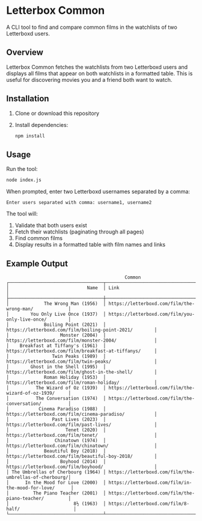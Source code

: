 # Letterbox Common

A CLI tool to find and compare common films in the watchlists of two Letterboxd users.

## Overview

Letterbox Common fetches the watchlists from two Letterboxd users and displays all films that appear on both watchlists in a formatted table. This is useful for discovering movies you and a friend both want to watch.

## Installation

1. Clone or download this repository
2. Install dependencies:

   ```bash
   npm install
   ```

## Usage

Run the tool:

```bash
node index.js
```

When prompted, enter two Letterboxd usernames separated by a comma:

```
Enter users separated with comma: username1, username2
```

The tool will:

1. Validate that both users exist
2. Fetch their watchlists (paginating through all pages)
3. Find common films
4. Display results in a formatted table with film names and links

## Example Output

```
                                            Common
┌───────────────────────────────────┬─────────────────────────────────────────────────────────┐
│                             Name  │ Link                                                    │
├───────────────────────────────────┼─────────────────────────────────────────────────────────┤
│             The Wrong Man (1956)  │ https://letterboxd.com/film/the-wrong-man/             │
│        You Only Live Once (1937)  │ https://letterboxd.com/film/you-only-live-once/        │
│             Boiling Point (2021)  │ https://letterboxd.com/film/boiling-point-2021/        │
│                   Monster (2004)  │ https://letterboxd.com/film/monster-2004/              │
│    Breakfast at Tiffany's (1961)  │ https://letterboxd.com/film/breakfast-at-tiffanys/     │
│                Twin Peaks (1989)  │ https://letterboxd.com/film/twin-peaks/                │
│        Ghost in the Shell (1995)  │ https://letterboxd.com/film/ghost-in-the-shell/        │
│             Roman Holiday (1953)  │ https://letterboxd.com/film/roman-holiday/             │
│          The Wizard of Oz (1939)  │ https://letterboxd.com/film/the-wizard-of-oz-1939/     │
│          The Conversation (1974)  │ https://letterboxd.com/film/the-conversation/          │
│           Cinema Paradiso (1988)  │ https://letterboxd.com/film/cinema-paradiso/           │
│                Past Lives (2023)  │ https://letterboxd.com/film/past-lives/                │
│                     Tenet (2020)  │ https://letterboxd.com/film/tenet/                     │
│                 Chinatown (1974)  │ https://letterboxd.com/film/chinatown/                 │
│             Beautiful Boy (2018)  │ https://letterboxd.com/film/beautiful-boy-2018/        │
│                   Boyhood (2014)  │ https://letterboxd.com/film/boyhood/                   │
│ The Umbrellas of Cherbourg (1964) │ https://letterboxd.com/film/the-umbrellas-of-cherbourg/│
│      In the Mood for Love (2000)  │ https://letterboxd.com/film/in-the-mood-for-love/      │
│         The Piano Teacher (2001)  │ https://letterboxd.com/film/the-piano-teacher/         │
│                        8½ (1963)  │ https://letterboxd.com/film/8-half/                    │
└───────────────────────────────────┴─────────────────────────────────────────────────────────┘
```
